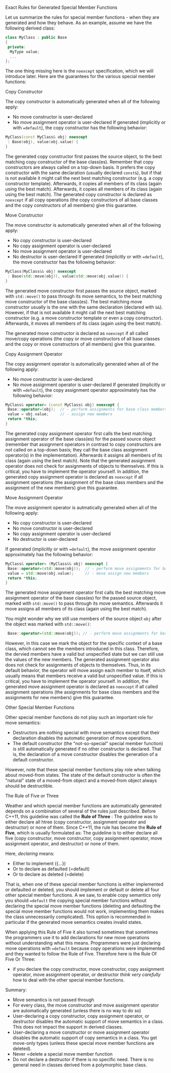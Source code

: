 Exact Rules for Generated Special Member Functions

Let us summarize the rules for special member functions - when they are generated and how they behave. As an example, assume we have the following derived class:

```cpp
class MyClass : public Base
{
 private:
  MyType value;
  ...
};
```
The one thing missing here is the `noexcept` specification, which we will introduce later. Here are the guarantees for the various special member functions:

Copy Constructor

The copy constructor is automatically generated when all of the following apply:
* No move constructor is user-declared
* No move assignment operator is user-declared
If generated (implicitly or with `=default`), the copy constructor has the following behavior:

```cpp
MyClass(const MyClass& obj) noexcept
 : Base(obj), value(obj.value) {
}
```

The generated copy constructor first passes the source object, to the best matching copy constructor of the base class(es). Remember that copy constructors are always called on a top-down basis. It prefers the copy constructor with the same declaration (usually declared `const&`), but if that is not available it might call the next best matching constructor (e.g. a copy constructor template). Afterwards, it copies all members of its class (again using the best match). Afterwards, it copies all members of its class (again using the best match).
  The generated copy constructor is declared as `noexcept` if all copy operations (the copy constructors of all base classes and the copy constructors of all members) give this guarantee.

Move Constructor

The move constructor is automatically generated when all of the following apply:
* No copy constructor is user-declared
* No copy assignment operator is user-declared
* No move assignment operator is user-declared
* No destructor is user-declared
If generated (implicitly or with `=default`), the move constructor has the following behavior:

```cpp
MyClass(MyClass&& obj) noexcept
 : Base(std::move(obj)), value(std::move(obj.value)) {
}
```

The generated move constructor first passes the source object, marked with `std::move()` to pass through its move semantics, to the best matching move constructor of the base class(es). The best matching move constructor usually is the one with the same declaration (declared with `&&`). However, if that is not available it might call the next best matching constructor (e.g. a move constructor template or even a copy constructor). Afterwards, it moves all members of its class (again using the best match).

 The generated move constructor is declared as `noexcept` if all called move/copy operations (the copy or move constructors of all base classes and the copy or move constructors of all members) give this guarantee.

Copy Assignment Operator

The copy assignment operator is automatically generated when all of the following apply:
* No move constructor is user-declared
* No move assignment operator is user-declared
If generated (implicitly or with `=default`), the copy assignment operator approximately has the following behavior:

```cpp
MyClass& operator= (const MyClass& obj) noexcept {
 Base::operator=(obj);  // - perform assignments for base class members
 value = obj.value;     // - assign new members
 return *this;
}
```

The generated copy assignment operator first calls the best matching assignment operator of the base class(es) for the passed source object (remember that assignment operators in contrast to copy constructors are *not* called on a top-down basis; they call the base class assignment operator(s) in the implementation). Afterwards it assigns all members of its class (again using the best match).
 Note that the generated assignment operator does not check for assignments of objects to themselves. If this is critical, you have to implement the operator yourself.
 In addition, the generated copy assignment operator is declared as `noexcept` if all assignment operations (the assignment of the base class members and the assignment of the new members) give this guarantee.

Move Assignment Operator

The move assignment operator is autmatically generated when all of the following apply:
* No copy constructor is user-declared
* No move constructor is user-declared
* No copy assignment operator is user-declared
* No destructor is user-declared

If generated (implicitly or with `=default`), the move assignment operator approximately has the following behavior:

```cpp
MyClass& operator= (MyClass&& obj) noexcept {
 Base::operator=(std::move(obj));  // - perform move assignments for base class members
 value = std::move(obj.value);     // - move assign new members
 return *this;
}
```

The generated move assignment operator first calls the best matching move assignment operator of the base class(es) for the passed source object, marked with `std::move()` to pass through its move semantics. Afterwards it move assigns all members of its class (again using the best match).

 You might wonder why we still use members of the source object `obj` after the object was marked with `std::move()`:

```cpp
 Base::operator=(std::move(obj)); // - perform move assignments for base class members
```

However, in this case we mark the object for the specific context of a base class, which cannot see the members introduced in this class. Therefore, the dervied members have a valid but unspecified state but we can still use the values of the new members.
 The generated assignment operator also does not check for assignments of objects to themselves. Thus, in its default behavior, the operator will move assign each member to itself, which usually means that members receive a valid but unspecified value. If this is critical, you have to implement the operator yourself. 
 In addition, the generated move assignment operator is declared as `noexcept` if all called assignment operations (the assignments for base class members and the assignments for new members) give this guarantee. 

Other Special Member Functions

Other special member functions do not play such an important role for move semantics:
* Destructors are nothing special with move semantics except that their declaration disables the automatic generation of move operations.
* The default constructor (the "not-so-special" special member function) is still automatically generated if no other constructor is declared. That is, the declaration of a move constructor disables the generation of a default constructor. 

However, note that these special member functions play role when talking about moved-from states. The state of the default constructor is often the "natural" state of a moved-from object and a moved-from object always should be destructible.

The Rule of Five or Three

Weather and which special member functions are automatically generated depends on a combination of several of the rules just described. Before C++11, this guideline was called the **Rule of Three** : The guideline was to either declare all htree (copy constructor, assignment operator and destructor) or none of them. Since C++11, the rule has become the **Rule of Five**, which is usually formulated as: The guideline is to either declare all five (copy constructor, move constructor, copy assignment operator, move assignment operator, and destructor) or none of them.

Here, *declaring* means:
* Either to implement ({...})
* Or to declare as defaulted (=default)
* Or to declare as deleted (=delete)

That is, when one of these special member functions is either implemented or defaulted or deleted, you should implement or default or delete all four other special member functions.
 A we saw, to enable copy semantics only you should `=default` the copying special member functions without declaring the special move member functions (deleting and defaulting the special move member functions would not work, implementing them makes the class unnecessarily complicated). This option is recommended in particular if the generated move semantics creates invalid states.

When applying this Rule of Five it also turned sometimes that sometimes the programmers use it to add declarations for new move operations without understanding what this means. Programmers were just declaring move operations with `=default` because copy operations were implemented and they wanted to follow the Rule of Five. Therefore here is the Rule Of Five Or Three:

* if you declare the copy constructor, move constructor, copy assignment operator, move assignment operator, or destructor *think very carefully* how to deal with the other special member functions. 

Summary:

* Move semantics is not passed through
* For every class, the move constructor and move assignment operator are automatically generated (unless there is no way to do so)
* User-declaring a copy constructor, copy assignment operator, or destructor disables the automatic support of move semantics in a class. This does not impact the support in derived classes.
* User-declaring a move constructor or move assignment operator disables the automatic support of copy semantics in a class. You get move-only types (unless these special move member functions are deleted). 
* Never =delete a special move member function
* Do not declare a destructor if there is no specific need. There is no general need in classes derived from a polymorphic base class. 
